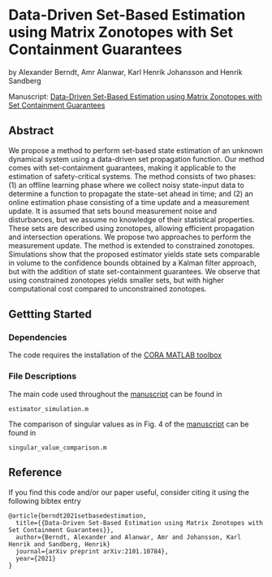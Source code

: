 # Data-Driven Set-Based Estimation using Matrix Zonotopes with Set Containment Guarantees

by Alexander Berndt, Amr Alanwar, Karl Henrik Johansson and Henrik Sandberg

Manuscript: [Data-Driven Set-Based Estimation using Matrix Zonotopes with Set Containment Guarantees](https://arxiv.org/abs/2101.10784) 

## Abstract

We propose a method to perform set-based state estimation of an unknown dynamical system using a data-driven set propagation function. Our method comes with set-containment guarantees, making it applicable to the estimation of safety-critical systems. The method consists of two phases: (1) an offline learning phase where we collect noisy state-input data to determine a function to propagate the state-set ahead in time; and (2) an online estimation phase consisting of a time update and a measurement update. It is assumed that sets bound measurement noise and disturbances, but we assume no knowledge of their statistical properties. These sets are described using zonotopes, allowing efficient propagation and intersection operations. We propose two approaches to perform the measurement update. The method is extended to constrained zonotopes. Simulations show that the proposed estimator yields state sets comparable in volume to the confidence bounds obtained by a Kalman filter approach, but with the addition of state set-containment guarantees. We observe that using constrained zonotopes yields smaller sets, but with higher computational cost compared to unconstrained zonotopes. 

## Gettting Started

### Dependencies

The code requires the installation of the [CORA MATLAB toolbox](https://tumcps.github.io/CORA/)

### File Descriptions

The main code used throughout the [manuscript](https://arxiv.org/abs/2101.10784) can be found in
```
estimator_simulation.m
```
The comparison of singular values as in Fig. 4 of the [manuscript](https://arxiv.org/abs/2101.10784) can be found in 
```
singular_value_comparison.m
```

## Reference 

If you find this code and/or our paper useful, consider citing it using the following bibtex entry

```
@article{berndt2021setbasedestimation,
  title={{Data-Driven Set-Based Estimation using Matrix Zonotopes with Set Containment Guarantees}},
  author={Berndt, Alexander and Alanwar, Amr and Johansson, Karl Henrik and Sandberg, Henrik}
  journal={arXiv preprint arXiv:2101.10784},
  year={2021}
}
```
